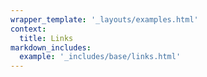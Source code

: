 ```yaml
---
wrapper_template: '_layouts/examples.html'
context:
  title: Links
markdown_includes:
  example: '_includes/base/links.html'
---
```

